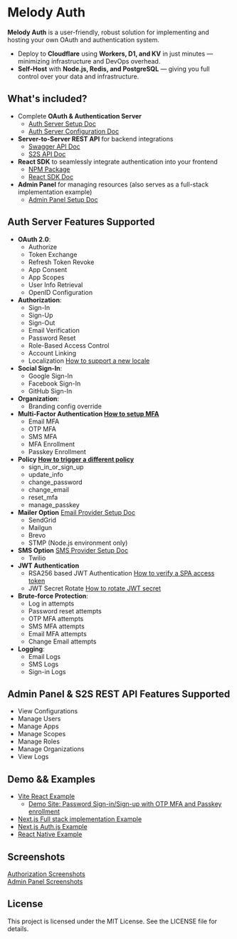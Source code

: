 # Melody Auth

**Melody Auth** is a user-friendly, robust solution for implementing and hosting your own OAuth and authentication system.
- Deploy to **Cloudflare** using **Workers, D1, and KV** in just minutes — minimizing infrastructure and DevOps overhead.
- **Self-Host** with **Node.js, Redis, and PostgreSQL** — giving you full control over your data and infrastructure.

## What's included?
- Complete **OAuth & Authentication Server**
  - [Auth Server Setup Doc](https://auth.valuemelody.com/auth-server-setup.html)
  - [Auth Server Configuration Doc](https://auth.valuemelody.com/auth-server-configuration.html)
- **Server-to-Server REST API** for backend integrations
  - [Swagger API Doc](https://auth-server.valuemelody.com/api/v1/swagger)
  - [S2S API Doc](https://auth.valuemelody.com/s2s-api.html)
- **React SDK** to seamlessly integrate authentication into your frontend
  - [NPM Package](https://www.npmjs.com/package/@melody-auth/react)
  - [React SDK Doc](https://auth.valuemelody.com/react-sdk.html)
- **Admin Panel** for managing resources (also serves as a full-stack implementation example)
  - [Admin Panel Setup Doc](https://auth.valuemelody.com/admin-panel-setup.html)

## Auth Server Features Supported
- <b>OAuth 2.0</b>:
  - Authorize
  - Token Exchange
  - Refresh Token Revoke
  - App Consent
  - App Scopes
  - User Info Retrieval
  - OpenID Configuration
- <b>Authorization</b>:
  - Sign-In
  - Sign-Up
  - Sign-Out
  - Email Verification
  - Password Reset
  - Role-Based Access Control
  - Account Linking
  - Localization [How to support a new locale](https://auth.valuemelody.com/q_a.html#how-to-support-a-new-locale)
- <b>Social Sign-In</b>:
  - Google Sign-In
  - Facebook Sign-In
  - GitHub Sign-In
- <b>Organization</b>:
  - Branding config override
- <b>Multi-Factor Authentication [How to setup MFA](https://auth.valuemelody.com/q_a.html#how-to-setup-mfa)</b>
  - Email MFA
  - OTP MFA
  - SMS MFA
  - MFA Enrollment
  - Passkey Enrollment
- <b>Policy [How to trigger a different policy](https://auth.valuemelody.com/q_a.html#how-to-trigger-a-different-policy)</b>
  - sign_in_or_sign_up
  - update_info
  - change_password
  - change_email
  - reset_mfa
  - manage_passkey
- <b>Mailer Option</b> [Email Provider Setup Doc](https://auth.valuemelody.com/email-provider-setup.html)
  - SendGrid
  - Mailgun
  - Brevo
  - STMP (Node.js environment only)
- <b>SMS Option</b> [SMS Provider Setup Doc](https://auth.valuemelody.com/sms-provider-setup.html)
  - Twilio
- <b>JWT Authentication</b>
  - RSA256 based JWT Authentication [How to verify a SPA access token](https://auth.valuemelody.com/q_a.html#how-to-verify-a-spa-access-token)
  - JWT Secret Rotate [How to rotate JWT secret](https://auth.valuemelody.com/q_a.html#how-to-rotate-jwt-secret)
- <b>Brute-force Protection</b>:
  - Log in attempts
  - Password reset attempts
  - OTP MFA attempts
  - SMS MFA attempts
  - Email MFA attempts
  - Change Email attempts
- <b>Logging</b>:
  - Email Logs
  - SMS Logs
  - Sign-in Logs

## Admin Panel & S2S REST API Features Supported
- View Configurations
- Manage Users
- Manage Apps
- Manage Scopes
- Manage Roles
- Manage Organizations
- View Logs

## Demo && Examples
- [Vite React Example](https://github.com/ValueMelody/melody-auth/tree/main/examples/vite-react-demo)
  - [Demo Site: Password Sign-in/Sign-up with OTP MFA and Passkey enrollment](https://auth-demo.valuemelody.com)
- [Next.js Full stack implementation Example](https://github.com/ValueMelody/melody-auth/tree/main/admin-panel)
- [Next.js Auth.js Example](https://github.com/ValueMelody/melody-auth/tree/main/examples/next-auth-js-example)
- [React Native Example](https://github.com/ValueMelody/melody-auth/tree/main/examples/react-native-example)

## Screenshots
[Authorization Screenshots](https://auth.valuemelody.com/screenshots.html#identity-pages-and-emails)  
[Admin Panel Screenshots](https://auth.valuemelody.com/screenshots.html#admin-panel-pages)  

## License

This project is licensed under the MIT License. See the LICENSE file for details.
